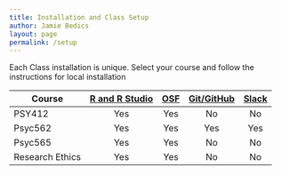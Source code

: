 ```yaml
---
title: Installation and Class Setup
author: Jamie Bedics
layout: page
permalink: /setup
---
```



Each Class installation is unique.  Select your course and follow the instructions for local installation 

| Course |  [R and R Studio](rsetup) | [OSF](www.osf.io) | [Git/GitHub](git) | [Slack](www.slack.com) |
|--- |:-:	|:-: |:-: | :-: |
| PSY412 | Yes | Yes | No | No |
| Psyc562 | Yes | Yes | Yes | Yes |
| Psyc565 | Yes | Yes | No | No |
| Research Ethics  | Yes | Yes | No | No |







